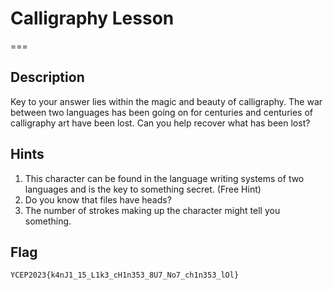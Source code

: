 # Calligraphy Lesson
===

## Description
Key to your answer lies within the magic and beauty of calligraphy. The war between two languages has been going on for centuries and centuries of calligraphy art have been lost. Can you help recover what has been lost?

## Hints
1. This character can be found in the language writing systems of two languages and is the key to something secret. (Free Hint)
2. Do you know that files have heads?
3. The number of strokes making up the character might tell you something.

## Flag
```
YCEP2023{k4nJ1_15_L1k3_cH1n353_8U7_No7_ch1n353_lOl}
```
